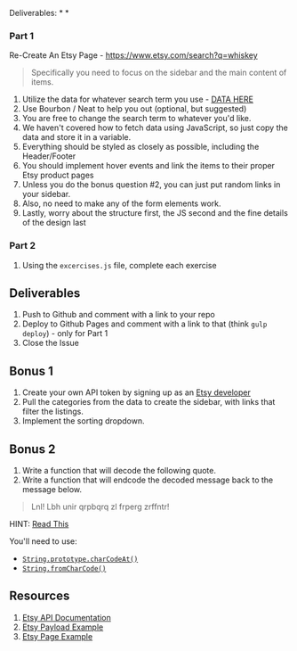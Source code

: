 Deliverables:
*
*

### Part 1

Re-Create An Etsy Page - https://www.etsy.com/search?q=whiskey

> Specifically you need to focus on the sidebar and the main content of items.

1. Utilize the data for whatever search term you use - [DATA HERE](https://api.etsy.com/v2/listings/active?api_key=h9oq2yf3twf4ziejn10b717i&keywords=whiskey&includes=Images,Shop)
2. Use Bourbon / Neat to help you out (optional, but suggested)
3. You are free to change the search term to whatever you'd like.
4. We haven't covered how to fetch data using JavaScript, so just copy the data and store it in a variable.
5. Everything should be styled as closely as possible, including the Header/Footer
6. You should implement hover events and link the items to their proper Etsy product pages
7. Unless you do the bonus question #2, you can just put random links in your sidebar.
8. Also, no need to make any of the form elements work.
9. Lastly, worry about the structure first, the JS second and the fine details of the design last

### Part 2

1. Using the `excercises.js` file, complete each exercise

## Deliverables

1. Push to Github and comment with a link to your repo
2. Deploy to Github Pages and comment with a link to that (think `gulp deploy`) - only for Part 1
3. Close the Issue


## Bonus 1
1. Create your own API token by signing up as an [Etsy developer](https://www.etsy.com/developers/)
2. Pull the categories from the data to create the sidebar, with links that filter the listings.
3. Implement the sorting dropdown.

## Bonus 2
1. Write a function that will decode the following quote.
2. Write a function that will endcode the decoded message back to the message below.

> Lnl! Lbh unir qrpbqrq zl frperg zrffntr!

HINT: [Read This](http://en.wikipedia.org/wiki/ROT13)

You'll need to use:

* [`String.prototype.charCodeAt()`](https://developer.mozilla.org/en-US/docs/Web/JavaScript/Reference/Global_Objects/String/charCodeAt)
* [`String.fromCharCode()`](https://developer.mozilla.org/en-US/docs/Web/JavaScript/Reference/Global_Objects/String/fromCharCode)


## Resources

1. [Etsy API Documentation](https://www.etsy.com/developers/documentation/reference/listing)
2. [Etsy Payload Example](https://api.etsy.com/v2/listings/active?api_key=h9oq2yf3twf4ziejn10b717i&keywords=whiskey&includes=Images,Shop)
3. [Etsy Page Example](https://www.etsy.com/search?q=whiskey)
